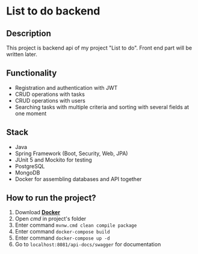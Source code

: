 # List to do backend

## Description

This project is backend api of my project "List to do". Front end part will be written later.

## Functionality

- Registration and authentication with JWT
- CRUD operations with tasks
- CRUD operations with users
- Searching tasks with multiple criteria and sorting with several fields at one moment

## Stack

- Java
- Spring Framework (Boot, Security, Web, JPA)
- JUnit 5 and Mockito for testing
- PostgreSQL
- MongoDB
- Docker for assembling databases and API together

## How to run the project?

1. Download [**Docker**](https://www.docker.com/products/docker-desktop/)
2. Open *cmd* in project's folder
3. Enter command ```mvnw.cmd clean compile package```
4. Enter command ```docker-compose build```
5. Enter command ```docker-compose up -d```
6. Go to ```localhost:8081/api-docs/swagger``` for documentation
